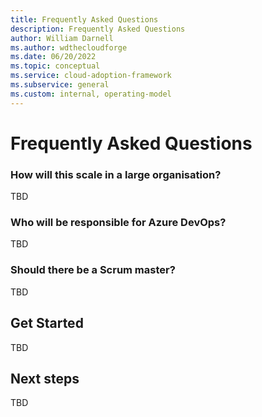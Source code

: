```yaml
---
title: Frequently Asked Questions
description: Frequently Asked Questions
author: William Darnell
ms.author: wdthecloudforge
ms.date: 06/20/2022
ms.topic: conceptual
ms.service: cloud-adoption-framework
ms.subservice: general
ms.custom: internal, operating-model
---
```


# Frequently Asked Questions

### How will this scale in a large organisation?
TBD

### Who will be responsible for Azure DevOps?
TBD

### Should there be a Scrum master?
TBD

## Get Started

TBD

## Next steps

TBD
